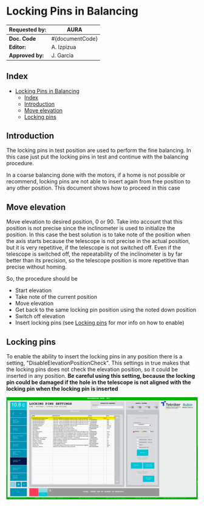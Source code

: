 # Locking Pins in Balancing

| **Requested by:** | **AURA** |
|-------------------|----------|
| **Doc. Code**     | #{documentCode}       |
| **Editor:**       | A. Izpizua         |
| **Approved by:**  | J. Garcia         |

## Index

- [Locking Pins in Balancing](#locking-pins-in-balancing)
  - [Index](#index)
  - [Introduction](#introduction)
  - [Move elevation](#move-elevation)
  - [Locking pins](#locking-pins)

## Introduction

The locking pins in test position are used to perform the fine balancing. In this case just put the locking pins in test
and continue with the balancing procedure.

In a coarse balancing done with the motors, if a home is not possible or recommend, locking pins are not able to insert again
from free position to any other position. This document shows how to proceed in this case

## Move elevation

Move elevation to desired position, 0 or 90. Take into account that this position is not precise since the inclinometer
is used to initialize the position. In this case the best solution is to take note of the position when the axis starts
because the telescope is not precise in the actual position, but it is very repetitive, if the telescope is not switched off.
Even if the telescope is switched off, the repeatability of the inclinometer is by far better than its precision,
so the telescope position is more repetitive than precise without homing.

So, the procedure should be

- Start elevation
- Take note of the current position
- Move elevation
- Get back to the same locking pin position using the noted down position
- Switch off elevation
- Insert locking pins (see [Locking pins](#locking-pins) for mor info on how to enable)

## Locking pins

To enable the ability to insert the locking pins in any position there is a setting, "DisableElevationPositionCheck".
This settings in true makes that the locking pins does not check the elevation position, so it could be inserted in any position.
**Be careful using this setting, because the locking pin could be damaged if the hole in the telescope is not aligned with
the locking pin when the locking pin is inserted**

![Locking pin settings](/media/EZCH2YBjJC.png)
